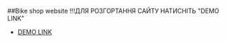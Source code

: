 ##Bike shop website
!!!ДЛЯ РОЗГОРТАННЯ САЙТУ НАТИСНІТЬ "DEMO LINK"
- [DEMO LINK](https://ivanpovich.github.io/KH24M_WEB_bikemarcket/)